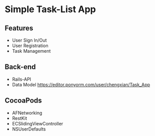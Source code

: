 # Simple Task-List App

## Features
* User Sign In/Out
* User Registration
* Task Management

## Back-end
* Rails-API
* Data Model
https://editor.ponyorm.com/user/chengxian/Task_App

## CocoaPods
* AFNetworking
* RestKit
* ECSlidingViewController
* NSUserDefaults